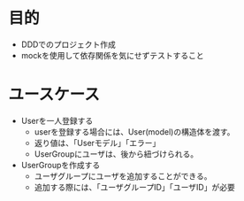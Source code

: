 # 目的
* DDDでのプロジェクト作成
* mockを使用して依存関係を気にせずテストすること

# ユースケース
* Userを一人登録する
    * userを登録する場合には、User(model)の構造体を渡す。
    * 返り値は、「Userモデル」「エラー」
    * UserGroupにユーザは、後から紐づけられる。
* UserGroupを作成する
    * ユーザグループにユーザを追加することができる。
    * 追加する際には、「ユーザグループID」「ユーザID」が必要